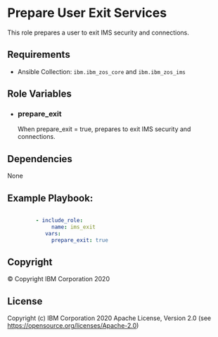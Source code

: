 Prepare User Exit Services
=========

This role prepares a user to exit IMS security and connections.

Requirements
------------

* Ansible Collection: `ibm.ibm_zos_core` and `ibm.ibm_zos_ims`


Role Variables
--------------

- ### **prepare_exit**

  When prepare_exit = true, prepares to exit IMS security and connections.


Dependencies
------------

None

Example Playbook:
----------------

```yaml

         - include_role:
              name: ims_exit
            vars:
              prepare_exit: true

```


## Copyright

© Copyright IBM Corporation 2020

License
-------

Copyright (c) IBM Corporation 2020 Apache License, Version 2.0 (see https://opensource.org/licenses/Apache-2.0)


